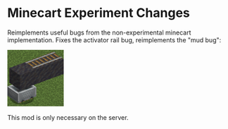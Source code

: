 # Minecart Experiment Changes

Reimplements useful bugs from the non-experimental minecart implementation. Fixes the activator rail bug, reimplements the "mud bug":

![image](src/main/resources/assets/minecart_experiment_changes/icon.png)

This mod is only necessary on the server.
